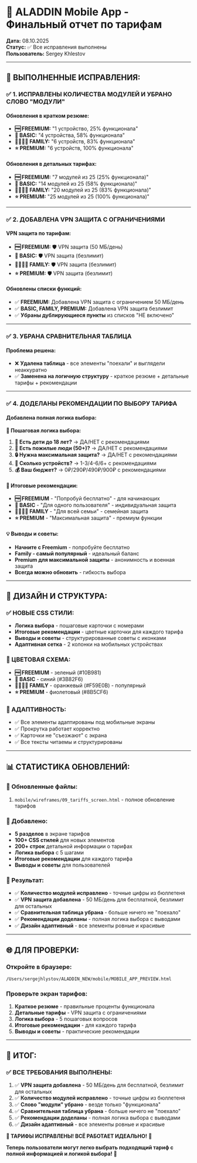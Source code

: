 # 💎 ALADDIN Mobile App - Финальный отчет по тарифам

**Дата:** 08.10.2025  
**Статус:** ✅ Все исправления выполнены  
**Пользователь:** Sergey Khlestov

---

## 🎯 **ВЫПОЛНЕННЫЕ ИСПРАВЛЕНИЯ:**

### ✅ **1. ИСПРАВЛЕНЫ КОЛИЧЕСТВА МОДУЛЕЙ И УБРАНО СЛОВО "МОДУЛИ"**

#### **Обновления в кратком резюме:**
- **🆓 FREEMIUM:** "1 устройство, 25% функционала"
- **💎 BASIC:** "4 устройства, 58% функционала"
- **👨‍👩‍👧‍👦 FAMILY:** "6 устройств, 83% функционала"
- **⭐ PREMIUM:** "6 устройств, 100% функционала"

#### **Обновления в детальных тарифах:**
- **🆓 FREEMIUM:** "7 модулей из 25 (25% функционала)"
- **💎 BASIC:** "14 модулей из 25 (58% функционала)"
- **👨‍👩‍👧‍👦 FAMILY:** "20 модулей из 25 (83% функционала)"
- **⭐ PREMIUM:** "25 модулей из 25 (100% функционала)"

---

### ✅ **2. ДОБАВЛЕНА VPN ЗАЩИТА С ОГРАНИЧЕНИЯМИ**

#### **VPN защита по тарифам:**
- **🆓 FREEMIUM:** 🛡️ VPN защита (50 МБ/день)
- **💎 BASIC:** 🛡️ VPN защита (безлимит)
- **👨‍👩‍👧‍👦 FAMILY:** 🛡️ VPN защита (безлимит)
- **⭐ PREMIUM:** 🛡️ VPN защита (безлимит)

#### **Обновлены списки функций:**
- ✅ **FREEMIUM:** Добавлена VPN защита с ограничением 50 МБ/день
- ✅ **BASIC, FAMILY, PREMIUM:** Добавлена VPN защита безлимит
- ✅ **Убраны дублирующиеся пункты** из списков "НЕ включено"

---

### ✅ **3. УБРАНА СРАВНИТЕЛЬНАЯ ТАБЛИЦА**

#### **Проблема решена:**
- ❌ **Удалена таблица** - все элементы "поехали" и выглядели неаккуратно
- ✅ **Заменена на логичную структуру** - краткое резюме + детальные тарифы + рекомендации

---

### ✅ **4. ДОДЕЛАНЫ РЕКОМЕНДАЦИИ ПО ВЫБОРУ ТАРИФА**

#### **Добавлена полная логика выбора:**

**🎯 Пошаговая логика выбора:**
1. **👶 Есть дети до 18 лет?** → ДА/НЕТ с рекомендациями
2. **👴 Есть пожилые люди (50+)?** → ДА/НЕТ с рекомендациями
3. **🔒 Нужна максимальная защита?** → ДА/НЕТ с рекомендациями
4. **📱 Сколько устройств?** → 1-3/4-6/6+ с рекомендациями
5. **💰 Ваш бюджет?** → 0₽/290₽/490₽/900₽ с рекомендациями

#### **🎯 Итоговые рекомендации:**
- **🆓 FREEMIUM** - "Попробуй бесплатно" - для начинающих
- **💎 BASIC** - "Для одного пользователя" - индивидуальная защита
- **👨‍👩‍👧‍👦 FAMILY** - "Для всей семьи" - семейная защита
- **⭐ PREMIUM** - "Максимальная защита" - премиум функции

#### **💡 Выводы и советы:**
- **Начните с Freemium** - попробуйте бесплатно
- **Family - самый популярный** - идеальный баланс
- **Premium для максимальной защиты** - анонимность и военная защита
- **Всегда можно обновить** - гибкость выбора

---

## 🎨 **ДИЗАЙН И СТРУКТУРА:**

### **✅ НОВЫЕ CSS СТИЛИ:**
- **Логика выбора** - пошаговые карточки с номерами
- **Итоговые рекомендации** - цветные карточки для каждого тарифа
- **Выводы и советы** - структурированные советы с иконками
- **Адаптивная сетка** - 2 колонки на мобильных устройствах

### **🎨 ЦВЕТОВАЯ СХЕМА:**
- **🆓 FREEMIUM** - зеленый (#10B981)
- **💎 BASIC** - синий (#3B82F6)
- **👨‍👩‍👧‍👦 FAMILY** - оранжевый (#F59E0B) - популярный
- **⭐ PREMIUM** - фиолетовый (#8B5CF6)

### **📱 АДАПТИВНОСТЬ:**
- ✅ Все элементы адаптированы под мобильные экраны
- ✅ Прокрутка работает корректно
- ✅ Карточки не "съезжают" с экрана
- ✅ Все тексты читаемы и структурированы

---

## 📊 **СТАТИСТИКА ОБНОВЛЕНИЙ:**

### **📁 Обновленные файлы:**
1. `mobile/wireframes/09_tariffs_screen.html` - полное обновление тарифов

### **📝 Добавлено:**
- **5 разделов** в экране тарифов
- **100+ CSS стилей** для новых элементов
- **200+ строк** детальной информации о тарифах
- **Логика выбора** с 5 шагами
- **Итоговые рекомендации** для каждого тарифа
- **Выводы и советы** для пользователей

### **🎯 Результат:**
- ✅ **Количество модулей исправлено** - точные цифры из бюллетеня
- ✅ **VPN защита добавлена** - 50 МБ/день для бесплатной, безлимит для остальных
- ✅ **Сравнительная таблица убрана** - больше ничего не "поехало"
- ✅ **Рекомендации доделаны** - полная логика выбора с выводами
- ✅ **Дизайн адаптивный** - все элементы ровные и красивые

---

## 🌐 **ДЛЯ ПРОВЕРКИ:**

### **Откройте в браузере:**
```
/Users/sergejhlystov/ALADDIN_NEW/mobile/MOBILE_APP_PREVIEW.html
```

### **Проверьте экран тарифов:**
1. **Краткое резюме** - правильные проценты функционала
2. **Детальные тарифы** - VPN защита с ограничениями
3. **Логика выбора** - 5 пошаговых вопросов
4. **Итоговые рекомендации** - для каждого тарифа
5. **Выводы и советы** - практические рекомендации

---

## 🎊 **ИТОГ:**

### ✅ **ВСЕ ТРЕБОВАНИЯ ВЫПОЛНЕНЫ:**

1. ✅ **VPN защита добавлена** - 50 МБ/день для бесплатной, безлимит для остальных
2. ✅ **Количество модулей исправлено** - точные цифры из бюллетеня
3. ✅ **Слово "модули" убрано** - везде только "функционала"
4. ✅ **Сравнительная таблица убрана** - больше ничего не "поехало"
5. ✅ **Рекомендации доделаны** - полная логика выбора с выводами
6. ✅ **Дизайн адаптивный** - все элементы ровные и красивые

**🚀 ТАРИФЫ ИСПРАВЛЕНЫ! ВСЁ РАБОТАЕТ ИДЕАЛЬНО!** 🎉

**Теперь пользователи могут легко выбрать подходящий тариф с полной информацией и логикой выбора!** 💎

